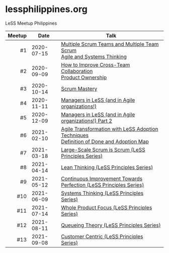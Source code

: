 # lessphilippines.org

LeSS Meetup Philippines

| Meetup | Date       | Talk |
| -----: | ---------- | ---- |
| #1     | 2020-07-15 | [Multiple Scrum Teams and Multiple Team Scrum](https://lessphilippines.org/talks/001/multiple-scrum-teams-and-multiple-team-scrum) <br> [Agile and Systems Thinking](https://lessphilippines.org/talks/001/agile-and-systems-thinking) |
| #2     | 2020-09-09 | [How to Improve Cross-Team Collaboration](https://docs.google.com/presentation/d/1mjbMDSsytxSBzlzXXq-VMLUbxEJWlQlgxqoEc9YWxfM/edit#slide=id.p) <br> [Product Ownership](https://lessphilippines.org/talks/002/product-ownership) |
| #3     | 2020-10-14 | [Scrum Mastery](https://lessphilippines.org/talks/003/scrum-mastery) |
| #4     | 2020-11-11 | [Managers in LeSS (and in Agile organizations!)](https://lessphilippines.org/talks/004/managers-in-less) |
| #5     | 2020-12-09 | [Managers in LeSS (and in Agile organizations!) Part 2](https://lessphilippines.org/talks/005/managers-in-less-part-2) |
| #6     | 2021-02-10 | [Agile Transformation with LeSS Adoption Techniques](https://lessphilippines.org/talks/006/agile-transformation-and-adoption-with-less-adoption-techniques) <br> [Definition of Done and Adoption Map](https://lessphilippines.org/talks/006/definition-of-done-and-adoption-map) |
| #7     | 2021-03-18 | [Large-Scale Scrum is Scrum (LeSS Principles Series)](https://lessphilippines.org/talks/007/large-scale-scrum-is-scrum) |
| #8     | 2021-04-14 | [Lean Thinking (LeSS Principles Series)](https://lessphilippines.org/talks/008/lean-thinking) |
| #9     | 2021-05-12 | [Continuous Improvement Towards Perfection (LeSS Principles Series)](https://lessphilippines.org/talks/009/continuous-improvement-towards-perfection) |
| #10    | 2021-06-09 | [Systems Thinking (LeSS Principles Series)](https://lessphilippines.org/talks/010/systems-thinking) |
| #11    | 2021-07-14 | [Whole Product Focus (LeSS Principles Series)](https://lessphilippines.org/talks/011/whole-product-focus) |
| #12    | 2021-08-11 | [Queueing Theory (LeSS Principles Series)](https://lessphilippines.org/talks/012/queueing-theory) |
| #13    | 2021-09-08 | [Customer Centric (LeSS Principles Series)](https://lessphilippines.org/talks/013/customer-centric) |
